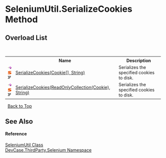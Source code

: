 # SeleniumUtil.SerializeCookies Method 
 


## Overload List
&nbsp;<table><tr><th></th><th>Name</th><th>Description</th></tr><tr><td>![Public method](media/pubmethod.gif "Public method")![Static member](media/static.gif "Static member")![Code example](media/CodeExample.png "Code example")</td><td><a href="M_DevCase_ThirdParty_Selenium_SeleniumUtil_SerializeCookies">SerializeCookies(Cookie[], String)</a></td><td>
Serializes the specified cookies to disk.</td></tr><tr><td>![Public method](media/pubmethod.gif "Public method")![Static member](media/static.gif "Static member")![Code example](media/CodeExample.png "Code example")</td><td><a href="M_DevCase_ThirdParty_Selenium_SeleniumUtil_SerializeCookies_1">SerializeCookies(ReadOnlyCollection(Cookie), String)</a></td><td>
Serializes the specified cookies to disk.</td></tr></table>&nbsp;
<a href="#seleniumutil.serializecookies-method">Back to Top</a>

## See Also


#### Reference
<a href="T_DevCase_ThirdParty_Selenium_SeleniumUtil">SeleniumUtil Class</a><br /><a href="N_DevCase_ThirdParty_Selenium">DevCase.ThirdParty.Selenium Namespace</a><br />